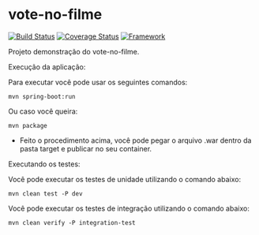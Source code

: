 vote-no-filme
=======================

[![Build Status](https://travis-ci.org/tiarebalbi/vote-no-filme.svg?branch=master)](https://travis-ci.org/tiarebalbi/vote-no-filme)
[![Coverage Status](https://img.shields.io/coveralls/tiarebalbi/vote-no-filme.svg)](https://coveralls.io/r/tiarebalbi/vote-no-filme)
[![Framework](http://img.shields.io/badge/Created%20with-Spring%20Framework-green.svg)](http://img.shields.io/badge/Created%20with-Spring%20Framework-green.svg)


Projeto demonstração do vote-no-filme.

Execução da aplicação: 

Para executar você pode usar os seguintes comandos: 

	mvn spring-boot:run
	
Ou caso você queira:

	mvn package
	
 - Feito o procedimento acima, você pode pegar o arquivo .war dentro da pasta target e publicar no seu container.

Executando os testes:

Você pode executar os testes de unidade utilizando o comando abaixo:

	mvn clean test -P dev

Você pode executar os testes de integração utilizando o comando abaixo:

	mvn clean verify -P integration-test



